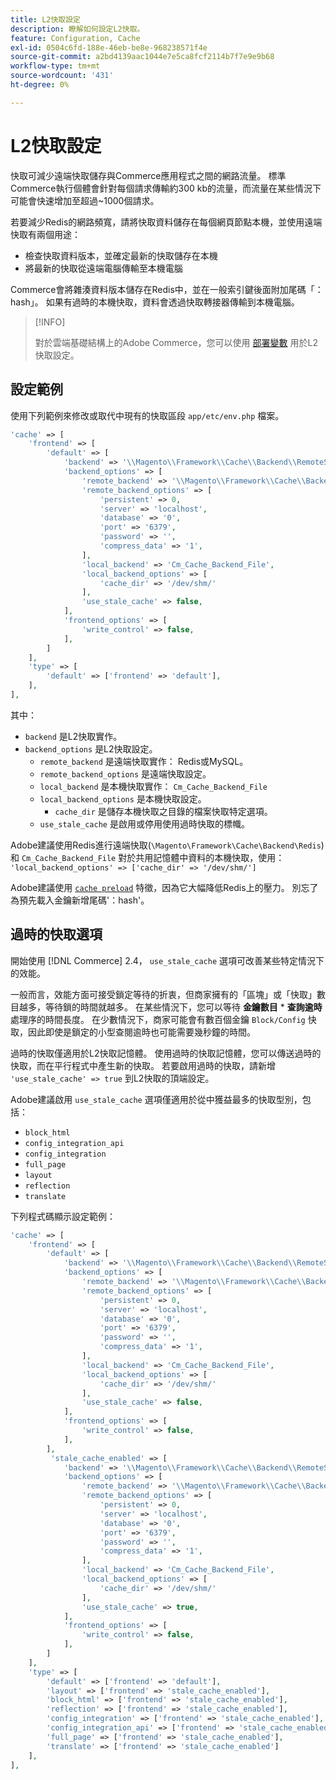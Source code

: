 ```yaml
---
title: L2快取設定
description: 瞭解如何設定L2快取。
feature: Configuration, Cache
exl-id: 0504c6fd-188e-46eb-be8e-968238571f4e
source-git-commit: a2bd4139aac1044e7e5ca8fcf2114b7f7e9e9b68
workflow-type: tm+mt
source-wordcount: '431'
ht-degree: 0%

---
```


# L2快取設定

快取可減少遠端快取儲存與Commerce應用程式之間的網路流量。 標準Commerce執行個體會針對每個請求傳輸約300 kb的流量，而流量在某些情況下可能會快速增加至超過~1000個請求。

若要減少Redis的網路頻寬，請將快取資料儲存在每個網頁節點本機，並使用遠端快取有兩個用途：

- 檢查快取資料版本，並確定最新的快取儲存在本機
- 將最新的快取從遠端電腦傳輸至本機電腦

Commerce會將雜湊資料版本儲存在Redis中，並在一般索引鍵後面附加尾碼「：hash」。 如果有過時的本機快取，資料會透過快取轉接器傳輸到本機電腦。

>[!INFO]
>
>對於雲端基礎結構上的Adobe Commerce，您可以使用 [部署變數](https://experienceleague.adobe.com/docs/commerce-cloud-service/user-guide/configure/env/stage/variables-deploy.html#redis_backend) 用於L2快取設定。

## 設定範例

使用下列範例來修改或取代中現有的快取區段 `app/etc/env.php` 檔案。

```php
'cache' => [
    'frontend' => [
        'default' => [
            'backend' => '\\Magento\\Framework\\Cache\\Backend\\RemoteSynchronizedCache',
            'backend_options' => [
                'remote_backend' => '\\Magento\\Framework\\Cache\\Backend\\Redis',
                'remote_backend_options' => [
                    'persistent' => 0,
                    'server' => 'localhost',
                    'database' => '0',
                    'port' => '6379',
                    'password' => '',
                    'compress_data' => '1',
                ],
                'local_backend' => 'Cm_Cache_Backend_File',
                'local_backend_options' => [
                    'cache_dir' => '/dev/shm/'
                ],
                'use_stale_cache' => false,
            ],
            'frontend_options' => [
                'write_control' => false,
            ],
        ]
    ],
    'type' => [
        'default' => ['frontend' => 'default'],
    ],
],
```

其中：

- `backend` 是L2快取實作。
- `backend_options` 是L2快取設定。
   - `remote_backend` 是遠端快取實作： Redis或MySQL。
   - `remote_backend_options` 是遠端快取設定。
   - `local_backend` 是本機快取實作： `Cm_Cache_Backend_File`
   - `local_backend_options` 是本機快取設定。
      - `cache_dir` 是儲存本機快取之目錄的檔案快取特定選項。
   - `use_stale_cache` 是啟用或停用使用過時快取的標幟。

Adobe建議使用Redis進行遠端快取(`\Magento\Framework\Cache\Backend\Redis`)和 `Cm_Cache_Backend_File` 對於共用記憶體中資料的本機快取，使用： `'local_backend_options' => ['cache_dir' => '/dev/shm/']`

Adobe建議使用 [`cache preload`](redis-pg-cache.md#redis-preload-feature) 特徵，因為它大幅降低Redis上的壓力。 別忘了為預先載入金鑰新增尾碼&#39;：hash&#39;。

## 過時的快取選項

開始使用 [!DNL Commerce] 2.4， `use_stale_cache` 選項可改善某些特定情況下的效能。

一般而言，效能方面可接受鎖定等待的折衷，但商家擁有的「區塊」或「快取」數目越多，等待鎖的時間就越多。 在某些情況下，您可以等待 **金鑰數目** \* **查詢逾時** 處理序的時間長度。 在少數情況下，商家可能會有數百個金鑰 `Block/Config` 快取，因此即使是鎖定的小型查閱逾時也可能需要幾秒鐘的時間。

過時的快取僅適用於L2快取記憶體。 使用過時的快取記憶體，您可以傳送過時的快取，而在平行程式中產生新的快取。 若要啟用過時的快取，請新增 `'use_stale_cache' => true` 到L2快取的頂端設定。

Adobe建議啟用 `use_stale_cache` 選項僅適用於從中獲益最多的快取型別，包括：

- `block_html`
- `config_integration_api`
- `config_integration`
- `full_page`
- `layout`
- `reflection`
- `translate`

下列程式碼顯示設定範例：

```php
'cache' => [
    'frontend' => [
        'default' => [
            'backend' => '\\Magento\\Framework\\Cache\\Backend\\RemoteSynchronizedCache',
            'backend_options' => [
                'remote_backend' => '\\Magento\\Framework\\Cache\\Backend\\Redis',
                'remote_backend_options' => [
                    'persistent' => 0,
                    'server' => 'localhost',
                    'database' => '0',
                    'port' => '6379',
                    'password' => '',
                    'compress_data' => '1',
                ],
                'local_backend' => 'Cm_Cache_Backend_File',
                'local_backend_options' => [
                    'cache_dir' => '/dev/shm/'
                ],
                'use_stale_cache' => false,
            ],
            'frontend_options' => [
                'write_control' => false,
            ],
        ],
         'stale_cache_enabled' => [
            'backend' => '\\Magento\\Framework\\Cache\\Backend\\RemoteSynchronizedCache',
            'backend_options' => [
                'remote_backend' => '\\Magento\\Framework\\Cache\\Backend\\Redis',
                'remote_backend_options' => [
                    'persistent' => 0,
                    'server' => 'localhost',
                    'database' => '0',
                    'port' => '6379',
                    'password' => '',
                    'compress_data' => '1',
                ],
                'local_backend' => 'Cm_Cache_Backend_File',
                'local_backend_options' => [
                    'cache_dir' => '/dev/shm/'
                ],
                'use_stale_cache' => true,
            ],
            'frontend_options' => [
                'write_control' => false,
            ],
        ]
    ],
    'type' => [
        'default' => ['frontend' => 'default'],
        'layout' => ['frontend' => 'stale_cache_enabled'],
        'block_html' => ['frontend' => 'stale_cache_enabled'],
        'reflection' => ['frontend' => 'stale_cache_enabled'],
        'config_integration' => ['frontend' => 'stale_cache_enabled'],
        'config_integration_api' => ['frontend' => 'stale_cache_enabled'],
        'full_page' => ['frontend' => 'stale_cache_enabled'],
        'translate' => ['frontend' => 'stale_cache_enabled']
    ],
],
```

